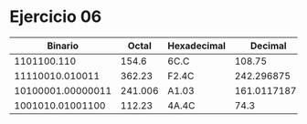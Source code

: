 # Ejercicio 06

| Binario           | Octal          | Hexadecimal          | Decimal          |
|-------------------|----------------|----------------------|------------------|
| 1101100.110       | 154.6          | 6C.C                 | 108.75           |
| 11110010.010011   | 362.23         | F2.4C                | 242.296875       |
| 10100001.00000011 | 241.006        | A1.03                | 161.01171875     |
| 1001010.01001100  | 112.23         | 4A.4C                | 74.3             |
